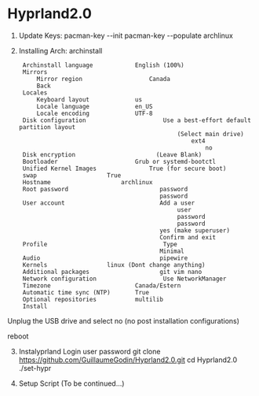 # Hyprland2.0

1) Update Keys:
    pacman-key --init
    pacman-key --populate archlinux

2) Installing Arch:
    archinstall

        Archinstall language			English (100%)
        Mirrors
            Mirror region	                Canada
            Back				
        Locales
            Keyboard layout		        us
            Locale language		        en_US
            Locale encoding		        UTF-8
        Disk configuration                      Use a best-effort default partition layout
                                                    (Select main drive)
                                                        ext4
                                                            no
        Disk encryption                       (Leave Blank)
        Bootloader		                Grub or systemd-bootctl
        Unified Kernel Images		        True (for secure boot)
        swap					True
        Hostname			        archlinux
        Root password                          password
                                               password
        User account                           Add a user
                                                    user
                                                    password
                                                    password
                                               yes (make superuser)
                                               Confirm and exit
        Profile                                 Type
                                               Minimal
        Audio                                  pipewire
        Kernels			        linux (Dont change anything)
        Additional packages                    git vim nano
        Network configuration                   Use NetworkManager
        Timezone                        Canada/Estern
        Automatic time sync (NTP)		True
        Optional repositories           multilib
        Install

Unplug the USB drive and select no (no post installation configurations)

reboot

3) Instalyprland
    Login                               user
                                        password
    git clone https://github.com/GuillaumeGodin/Hyprland2.0.git
    cd Hyprland2.0
    ./set-hypr

4) Setup Script
    (To be continued...)
